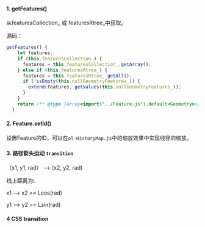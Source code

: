 #### 1. getFeatures()

从featuresCollection_ 或 featuresRtree_中获取。

源码：

```javascript
getFeatures() {
    let features;
    if (this.featuresCollection_) {
      features = this.featuresCollection_.getArray();
    } else if (this.featuresRtree_) {
      features = this.featuresRtree_.getAll();
      if (!isEmpty(this.nullGeometryFeatures_)) {
        extend(features, getValues(this.nullGeometryFeatures_));
      }
    }
    return /** @type {Array<import("../Feature.js").default<Geometry>>} */ (features);
  }
```



#### 2. Feature.setId()

设置Feature的ID，可以在`ol-HistoryMap.js`中的缩放效果中实现线径的缩放。



#### 3. 路径箭头运动 `transition` 

（x1, y1, rad） --> (x2, y2, rad)

线上距离为`L`

x1 --> x2 == Lcos(rad)

y1 --> y2 == Lsin(rad)



#### 4 CSS transition